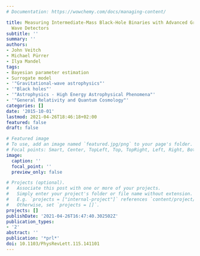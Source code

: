 ```yaml
---
# Documentation: https://wowchemy.com/docs/managing-content/

title: Measuring Intermediate-Mass Black-Hole Binaries with Advanced Gravitational
  Wave Detectors
subtitle: ''
summary: ''
authors:
- John Veitch
- Michael Pürrer
- Ilya Mandel
tags:
- Bayesian parameter estimation
- Surrogate model
- '"Gravitational-wave astrophysics"'
- '"Black holes"'
- '"Astrophysics - High Energy Astrophysical Phenomena"'
- '"General Relativity and Quantum Cosmology"'
categories: []
date: '2015-10-01'
lastmod: 2021-04-26T18:46:18+02:00
featured: false
draft: false

# Featured image
# To use, add an image named `featured.jpg/png` to your page's folder.
# Focal points: Smart, Center, TopLeft, Top, TopRight, Left, Right, BottomLeft, Bottom, BottomRight.
image:
  caption: ''
  focal_point: ''
  preview_only: false

# Projects (optional).
#   Associate this post with one or more of your projects.
#   Simply enter your project's folder or file name without extension.
#   E.g. `projects = ["internal-project"]` references `content/project/deep-learning/index.md`.
#   Otherwise, set `projects = []`.
projects: []
publishDate: '2021-04-26T16:47:40.302502Z'
publication_types:
- '2'
abstract: ''
publication: '*prl*'
doi: 10.1103/PhysRevLett.115.141101
---
```

